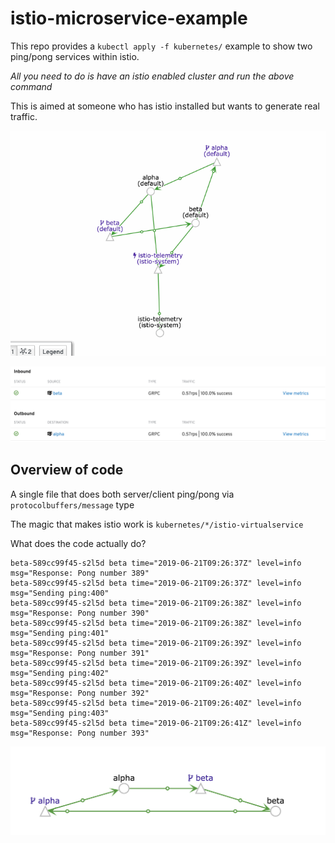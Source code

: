 # istio-microservice-example

This repo provides a `kubectl apply -f kubernetes/` example to show two ping/pong
services within istio.

_All you need to do is have an istio enabled cluster and run the above command_

This is aimed at someone who has istio installed but wants to generate real traffic.

![flow](res/flow.gif)

![1](res/1.png)

## Overview of code

A single file that does both server/client ping/pong via `protocolbuffers/message` type

The magic that makes istio work is `kubernetes/*/istio-virtualservice`

What does the code actually do? 
```
beta-589cc99f45-s2l5d beta time="2019-06-21T09:26:37Z" level=info msg="Response: Pong number 389"
beta-589cc99f45-s2l5d beta time="2019-06-21T09:26:37Z" level=info msg="Sending ping:400"
beta-589cc99f45-s2l5d beta time="2019-06-21T09:26:38Z" level=info msg="Response: Pong number 390"
beta-589cc99f45-s2l5d beta time="2019-06-21T09:26:38Z" level=info msg="Sending ping:401"
beta-589cc99f45-s2l5d beta time="2019-06-21T09:26:39Z" level=info msg="Response: Pong number 391"
beta-589cc99f45-s2l5d beta time="2019-06-21T09:26:39Z" level=info msg="Sending ping:402"
beta-589cc99f45-s2l5d beta time="2019-06-21T09:26:40Z" level=info msg="Response: Pong number 392"
beta-589cc99f45-s2l5d beta time="2019-06-21T09:26:40Z" level=info msg="Sending ping:403"
beta-589cc99f45-s2l5d beta time="2019-06-21T09:26:41Z" level=info msg="Response: Pong number 393"
```
![2](res/2.png)
